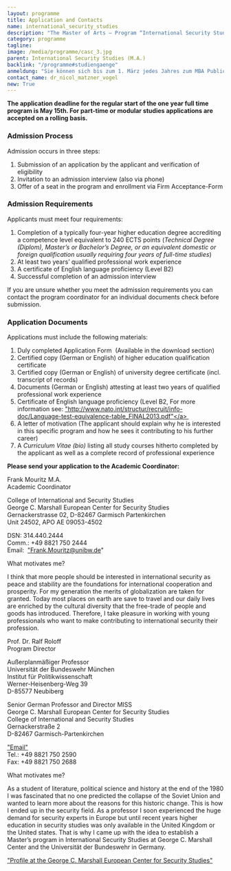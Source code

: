 ```yaml
---
layout: programme
title: Application and Contacts
name: international_security_studies
description: "The Master of Arts – Program “International Security Studies” (MISS) is a unique post-graduate program for security professionals offered jointly by the Universität der Bundeswehr München (UniBwM) and the George C. Marshall European Center for Security Studies (GCMC)."
category: programme
tagline: 
image: /media/programme/casc_3.jpg
parent: International Security Studies (M.A.)
backlink: "/programme#studiengaenge"
anmeldung: "Sie können sich bis zum 1. März jedes Jahres zum MBA Public Management anmelden, der Studiengang beginnt im April jedes Jahres."
contact_name: dr_nicol_matzner_vogel
new: True
---
```



**The application deadline for the regular start of the one year full time program is May 15th. For part-time or modular studies applications are accepted on a rolling basis.**

### Admission Process

Admission occurs in three steps:

1. Submission of an application by the applicant and verification of eligibility
2. Invitation to an admission interview (also via phone)
3. Offer of a seat in the program and enrollment via Firm Acceptance-Form

### Admission Requirements

Applicants must meet four requirements:

1. Completion of a typically four-year higher education degree accrediting a competence level equivalent to 240 ECTS points (*Technical Degree (Diplom), Master’s or Bachelor’s Degree, or an equivalent domestic or foreign qualification usually requiring four years of full-time studies*)
2. At least two years’ qualified professional work experience
3. A certificate of English language proficiency (Level B2)
4. Successful completion of an admission interview

If you are unsure whether you meet the admission requirements you can contact the program coordinator for an individual documents check before submission. 

### Application Documents

Applications must include the following materials:

1. Duly completed Application Form  (Available in the download section)
2. Certified copy (German or English) of higher education qualification certificate
3. Certified copy (German or English) of university degree certificate (incl. transcript of records)
4. Documents (German or English) attesting at least two years of qualified professional work experience
5. Certificate of English language proficiency (Level B2, For more information see: <a href="http://www.nato.int/structur/recruit/info-doc/Language-test-equivalence-table_FINAL2013.pdf">"http://www.nato.int/structur/recruit/info-doc/Language-test-equivalence-table_FINAL2013.pdf"</a> 
6. A letter of motivation (The applicant should explain why he is interested in this specific program and how he sees it contributing to his further career)
7. A *Curriculum Vitae (bio)* listing all study courses hitherto completed by the applicant as well as a complete record of professional experience

**Please send your application to the Academic Coordinator:**

Frank Mouritz M.A. <br>
Academic Coordinator <br>

College of International and Security Studies <br>
George C. Marshall European Center for Security Studies <br>
Gernackerstrasse 02, D-82467 Garmisch Partenkirchen <br>
Unit 24502, APO AE 09053-4502 <br>

DSN: 314.440.2444 <br>
Comm.: +49 8821 750 2444 <br>
Email:  <a href="mailto:Frank.Mouritz@unibw.de">"Frank.Mouritz@unibw.de"</a> <br>

What motivates me?

I think that more people should be interested in international security as peace and stability are the foundations for international cooperation and prosperity. For my generation the merits of globalization are taken for granted. Today most places on earth are save to travel and our daily lives are enriched by the cultural diversity that the free-trade of people and goods has introduced. Therefore, I take pleasure in working with young professionals who want to make contributing to international security their profession. 

Prof. Dr. Ralf Roloff <br>
Program Director <br> 


Außerplanmäßiger Professor  <br>
Universität der Bundeswehr München  <br>
Institut für Politikwissenschaft  <br>
Werner-Heisenberg-Weg 39  <br>
D-85577 Neubiberg <br>

Senior German Professor and Director MISS  <br>
George C. Marshall European Center for Security Studies  <br>
College of International and Security Studies  <br>
Gernackerstraße 2  <br>
D-82467 Garmisch-Partenkirchen <br>

<a href="mailto:ralf.roloff@marshallcenter.org">"Email"</a>  <br>
Tel.: +49 8821 750 2590  <br>
Fax: +49 8821 750 2688 <br>

What motivates me?

As a student of literature, political science and history at the end of the 1980 I was fascinated that no one predicted the collapse of the Soviet Union and wanted to learn more about the reasons for this historic change. This is how I ended up in the security field. As a professor I soon experienced the huge demand for security experts in Europe but until recent years higher education in security studies was only available in the United Kingdom or the United states. That is why I came up with the idea to establish a Master’s program in International Security Studies at George C. Marshall Center and the Universität der Bundeswehr in Germany.

<a href="http://www.marshallcenter.org/MCPUBLICWEB/en/nav-itemid-fix-bios-en/107-cat-bios-faculty-en/69-art-bio-roloff-en.html">"Profile at the George C. Marshall European Center for Security Studies" </a>







